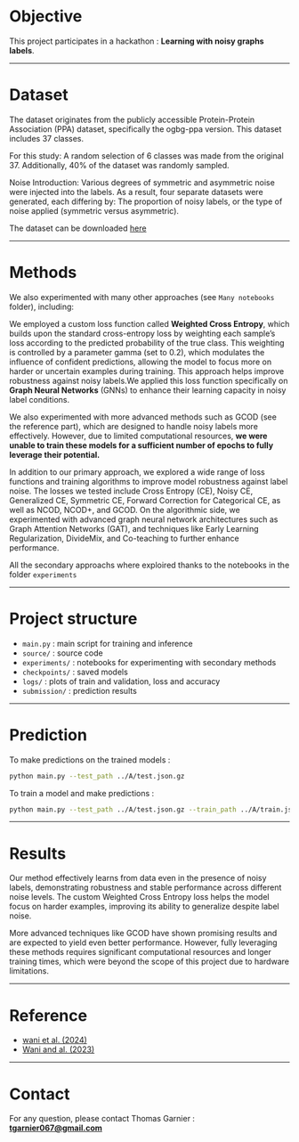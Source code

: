 # Objective

This project participates in a hackathon : **Learning with noisy graphs labels**.

---

# Dataset

The dataset originates from the publicly accessible Protein-Protein Association (PPA) dataset, specifically the ogbg-ppa version. This dataset includes 37 classes.

For this study: A random selection of 6 classes was made from the original 37. Additionally, 40% of the dataset was randomly sampled.

Noise Introduction: Various degrees of symmetric and asymmetric noise were injected into the labels. As a result, four separate datasets were generated, each differing by: The proportion of noisy labels, or the type of noise applied (symmetric versus asymmetric).

The dataset can be downloaded [here](https://drive.google.com/drive/folders/1Z-1JkPJ6q4C6jX4brvq1VRbJH5RPUCAk?usp=drive_link)

---

# Methods

We also experimented with many other approaches (see `Many notebooks` folder), including:

We employed a custom loss function called **Weighted Cross Entropy**, which builds upon the standard cross-entropy loss by weighting each sample’s loss according to the predicted probability of the true class. This weighting is controlled by a parameter gamma (set to 0.2), which modulates the influence of confident predictions, allowing the model to focus more on harder or uncertain examples during training. This approach helps improve robustness against noisy labels.We applied this loss function specifically on **Graph Neural Networks** (GNNs) to enhance their learning capacity in noisy label conditions.

We also experimented with more advanced methods such as GCOD (see the reference part), which are designed to handle noisy labels more effectively. However, due to limited computational resources, **we were unable to train these models for a sufficient number of epochs to fully leverage their potential.**

In addition to our primary approach, we explored a wide range of loss functions and training algorithms to improve model robustness against label noise. The losses we tested include Cross Entropy (CE), Noisy CE, Generalized CE, Symmetric CE, Forward Correction for Categorical CE, as well as NCOD, NCOD+, and GCOD. On the algorithmic side, we experimented with advanced graph neural network architectures such as Graph Attention Networks (GAT), and techniques like Early Learning Regularization, DivideMix, and Co-teaching to further enhance performance.

All the secondary approachs where exploired thanks to the notebooks in the folder `experiments`

---

# Project structure

- `main.py` : main script for training and inference
- `source/` : source code
- `experiments/` : notebooks for experimenting with secondary methods
- `checkpoints/` : saved models
- `logs/` : plots of train and validation, loss and accuracy
- `submission/` : prediction results


---

# Prediction

To make predictions on the trained models :

```bash
python main.py --test_path ../A/test.json.gz
```

To train a model and make predictions : 
```bash
python main.py --test_path ../A/test.json.gz --train_path ../A/train.json.gz
```

---

# Results


Our method effectively learns from data even in the presence of noisy labels, demonstrating robustness and stable performance across different noise levels. The custom Weighted Cross Entropy loss helps the model focus on harder examples, improving its ability to generalize despite label noise.

More advanced techniques like GCOD have shown promising results and are expected to yield even better performance. However, fully leveraging these methods requires significant computational resources and longer training times, which were beyond the scope of this project due to hardware limitations.

---

# Reference

- [wani et al. (2024)](https://arxiv.org/abs/2412.08419)
- [Wani and al. (2023)](https://arxiv.org/abs/2303.09470)

---

# Contact

For any question, please contact Thomas Garnier :  **tgarnier067@gmail.com**




